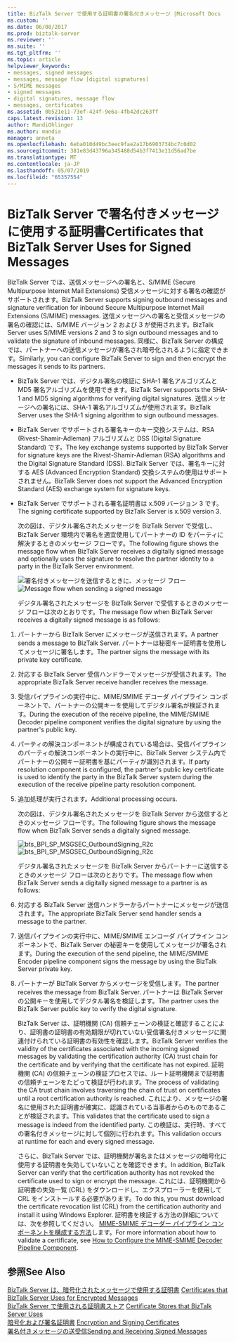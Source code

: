 ```yaml
---
title: BizTalk Server で使用する証明書の署名付きメッセージ |Microsoft Docs
ms.custom: ''
ms.date: 06/08/2017
ms.prod: biztalk-server
ms.reviewer: ''
ms.suite: ''
ms.tgt_pltfrm: ''
ms.topic: article
helpviewer_keywords:
- messages, signed messages
- messages, message flow [digital signatures]
- S/MIME messages
- signed messages
- digital signatures, message flow
- messages, certificates
ms.assetid: 0b521e11-73ef-424f-9e6a-4fb42dc263ff
caps.latest.revision: 13
author: MandiOhlinger
ms.author: mandia
manager: anneta
ms.openlocfilehash: 6eba010d49bc3eec9fae2a17b6903734bc7c0d02
ms.sourcegitcommit: 381e83d43796a345488d54b3f7413e11d56ad7be
ms.translationtype: MT
ms.contentlocale: ja-JP
ms.lasthandoff: 05/07/2019
ms.locfileid: "65357554"
---
```

# <a name="certificates-that-biztalk-server-uses-for-signed-messages"></a><span data-ttu-id="9fcc3-102">BizTalk Server で署名付きメッセージに使用する証明書</span><span class="sxs-lookup"><span data-stu-id="9fcc3-102">Certificates that BizTalk Server Uses for Signed Messages</span></span>
<span data-ttu-id="9fcc3-103">BizTalk Server では、送信メッセージへの署名と、S/MIME (Secure Multipurpose Internet Mail Extensions) 受信メッセージに対する署名の確認がサポートされます。</span><span class="sxs-lookup"><span data-stu-id="9fcc3-103">BizTalk Server supports signing outbound messages and signature verification for inbound Secure Multipurpose Internet Mail Extensions (S/MIME) messages.</span></span> <span data-ttu-id="9fcc3-104">送信メッセージへの署名と受信メッセージの署名の確認には、S/MIME バージョン 2 および 3 が使用されます。</span><span class="sxs-lookup"><span data-stu-id="9fcc3-104">BizTalk Server uses S/MIME versions 2 and 3 to sign outbound messages and to validate the signature of inbound messages.</span></span> <span data-ttu-id="9fcc3-105">同様に、BizTalk Server の構成では、パートナーへの送信メッセージが署名され暗号化されるように指定できます。</span><span class="sxs-lookup"><span data-stu-id="9fcc3-105">Similarly, you can configure BizTalk Server to sign and then encrypt the messages it sends to its partners.</span></span>  
  
- <span data-ttu-id="9fcc3-106">BizTalk Server では、デジタル署名の検証に SHA-1 署名アルゴリズムと MD5 署名アルゴリズムを使用できます。</span><span class="sxs-lookup"><span data-stu-id="9fcc3-106">BizTalk Server supports the SHA-1 and MD5 signing algorithms for verifying digital signatures.</span></span> <span data-ttu-id="9fcc3-107">送信メッセージへの署名には、SHA-1 署名アルゴリズムが使用されます。</span><span class="sxs-lookup"><span data-stu-id="9fcc3-107">BizTalk Server uses the SHA-1 signing algorithm to sign outbound messages.</span></span>  
  
- <span data-ttu-id="9fcc3-108">BizTalk Server でサポートされる署名キーのキー交換システムは、RSA (Rivest-Shamir-Adleman) アルゴリズムと DSS (Digital Signature Standard) です。</span><span class="sxs-lookup"><span data-stu-id="9fcc3-108">The key exchange systems supported by BizTalk Server for signature keys are the Rivest-Shamir-Adleman (RSA) algorithms and the Digital Signature Standard (DSS).</span></span> <span data-ttu-id="9fcc3-109">BizTalk Server では、署名キーに対する AES (Advanced Encryption Standard) 交換システムの使用はサポートされません。</span><span class="sxs-lookup"><span data-stu-id="9fcc3-109">BizTalk Server does not support the Advanced Encryption Standard (AES) exchange system for signature keys.</span></span>  
  
- <span data-ttu-id="9fcc3-110">BizTalk Server でサポートされる署名証明書は x.509 バージョン 3 です。</span><span class="sxs-lookup"><span data-stu-id="9fcc3-110">The signing certificate supported by BizTalk Server is x.509 version 3.</span></span>  
  
  <span data-ttu-id="9fcc3-111">次の図は、デジタル署名されたメッセージを BizTalk Server で受信し、BizTalk Server 環境内で署名を適宜使用してパートナーの ID をパーティに解決するときのメッセージ フローです。</span><span class="sxs-lookup"><span data-stu-id="9fcc3-111">The following figure shows the message flow when BizTalk Server receives a digitally signed message and optionally uses the signature to resolve the partner identity to a party in the BizTalk Server environment.</span></span>  
  
  <span data-ttu-id="9fcc3-112">![署名付きメッセージを送信するときに、メッセージ フロー](../core/media/6fd1674d-5a21-4272-83ca-608d7b400de7.gif "6fd1674d-5a21-4272-83ca-608d7b400de7")</span><span class="sxs-lookup"><span data-stu-id="9fcc3-112">![Message flow when sending a signed message](../core/media/6fd1674d-5a21-4272-83ca-608d7b400de7.gif "6fd1674d-5a21-4272-83ca-608d7b400de7")</span></span>  
  
  <span data-ttu-id="9fcc3-113">デジタル署名されたメッセージを BizTalk Server で受信するときのメッセージ フローは次のとおりです。</span><span class="sxs-lookup"><span data-stu-id="9fcc3-113">The message flow when BizTalk Server receives a digitally signed message is as follows:</span></span>  
  
1. <span data-ttu-id="9fcc3-114">パートナーから BizTalk Server にメッセージが送信されます。</span><span class="sxs-lookup"><span data-stu-id="9fcc3-114">A partner sends a message to BizTalk Server.</span></span> <span data-ttu-id="9fcc3-115">パートナーは秘密キー証明書を使用してメッセージに署名します。</span><span class="sxs-lookup"><span data-stu-id="9fcc3-115">The partner signs the message with its private key certificate.</span></span>  
  
2. <span data-ttu-id="9fcc3-116">対応する BizTalk Server 受信ハンドラーでメッセージが受信されます。</span><span class="sxs-lookup"><span data-stu-id="9fcc3-116">The appropriate BizTalk Server receive handler receives the message.</span></span>  
  
3. <span data-ttu-id="9fcc3-117">受信パイプラインの実行中に、MIME/SMIME デコーダ パイプライン コンポーネントで、パートナーの公開キーを使用してデジタル署名が検証されます。</span><span class="sxs-lookup"><span data-stu-id="9fcc3-117">During the execution of the receive pipeline, the MIME/SMIME Decoder pipeline component verifies the digital signature by using the partner's public key.</span></span>  
  
4. <span data-ttu-id="9fcc3-118">パーティの解決コンポーネントが構成されている場合は、受信パイプラインのパーティの解決コンポーネントの実行中に、BizTalk Server システム内でパートナーの公開キー証明書を基にパーティが識別されます。</span><span class="sxs-lookup"><span data-stu-id="9fcc3-118">If party resolution component is configured, the partner's public key certificate is used to identify the party in the BizTalk Server system during the execution of the receive pipeline party resolution component.</span></span>  
  
5. <span data-ttu-id="9fcc3-119">追加処理が実行されます。</span><span class="sxs-lookup"><span data-stu-id="9fcc3-119">Additional processing occurs.</span></span>  
  
   <span data-ttu-id="9fcc3-120">次の図は、デジタル署名されたメッセージを BizTalk Server から送信するときのメッセージ フローです。</span><span class="sxs-lookup"><span data-stu-id="9fcc3-120">The following figure shows the message flow when BizTalk Server sends a digitally signed message.</span></span>  
  
   <span data-ttu-id="9fcc3-121">![](../core/media/bts-bpi-sp-msgsec-outboundsigning-r2c.gif "bts_BPI_SP_MSGSEC_OutboundSigning_R2c")</span><span class="sxs-lookup"><span data-stu-id="9fcc3-121">![](../core/media/bts-bpi-sp-msgsec-outboundsigning-r2c.gif "bts_BPI_SP_MSGSEC_OutboundSigning_R2c")</span></span>  
  
   <span data-ttu-id="9fcc3-122">デジタル署名されたメッセージを BizTalk Server からパートナーに送信するときのメッセージ フローは次のとおりです。</span><span class="sxs-lookup"><span data-stu-id="9fcc3-122">The message flow when BizTalk Server sends a digitally signed message to a partner is as follows:</span></span>  
  
6. <span data-ttu-id="9fcc3-123">対応する BizTalk Server 送信ハンドラーからパートナーにメッセージが送信されます。</span><span class="sxs-lookup"><span data-stu-id="9fcc3-123">The appropriate BizTalk Server send handler sends a message to the partner.</span></span>  
  
7. <span data-ttu-id="9fcc3-124">送信パイプラインの実行中に、MIME/SMIME エンコーダ パイプライン コンポーネントで、BizTalk Server の秘密キーを使用してメッセージが署名されます。</span><span class="sxs-lookup"><span data-stu-id="9fcc3-124">During the execution of the send pipeline, the MIME/SMIME Encoder pipeline component signs the message by using the BizTalk Server private key.</span></span>  
  
8. <span data-ttu-id="9fcc3-125">パートナーが BizTalk Server からメッセージを受信します。</span><span class="sxs-lookup"><span data-stu-id="9fcc3-125">The partner receives the message from BizTalk Server.</span></span> <span data-ttu-id="9fcc3-126">パートナーは BizTalk Server の公開キーを使用してデジタル署名を検証します。</span><span class="sxs-lookup"><span data-stu-id="9fcc3-126">The partner uses the BizTalk Server public key to verify the digital signature.</span></span>  
  
   <span data-ttu-id="9fcc3-127">BizTalk Server は、証明機関 (CA) 信頼チェーンの検証と確認することにより、証明書の証明書の有効期限が切れていない受信署名付きメッセージに関連付けられている証明書の有効性を確認します。</span><span class="sxs-lookup"><span data-stu-id="9fcc3-127">BizTalk Server verifies the validity of the certificates associated with the incoming signed messages by validating the certification authority (CA) trust chain for the certificate and by verifying that the certificate has not expired.</span></span> <span data-ttu-id="9fcc3-128">証明機関 (CA) の信頼チェーンの検証プロセスでは、ルート証明機関まで証明書の信頼チェーンをたどって検証が行われます。</span><span class="sxs-lookup"><span data-stu-id="9fcc3-128">The process of validating the CA trust chain involves traversing the chain of trust on certificates until a root certification authority is reached.</span></span> <span data-ttu-id="9fcc3-129">これにより、メッセージの署名に使用された証明書が確実に、認識されている当事者からのものであることが検証されます。</span><span class="sxs-lookup"><span data-stu-id="9fcc3-129">This validates that the certificate used to sign a message is indeed from the identified party.</span></span> <span data-ttu-id="9fcc3-130">この検証は、実行時、すべての署名付きメッセージに対して個別に行われます。</span><span class="sxs-lookup"><span data-stu-id="9fcc3-130">This validation occurs at runtime for each and every signed message.</span></span>  
  
   <span data-ttu-id="9fcc3-131">さらに、BizTalk Server では、証明機関が署名またはメッセージの暗号化に使用する証明書を失効していないことを確認できます。</span><span class="sxs-lookup"><span data-stu-id="9fcc3-131">In addition, BizTalk Server can verify that the certification authority has not revoked the certificate used to sign or encrypt the message.</span></span> <span data-ttu-id="9fcc3-132">これには、証明機関から証明書の失効一覧 (CRL) をダウンロードし、エクスプローラーを使用して CRL をインストールする必要があります。</span><span class="sxs-lookup"><span data-stu-id="9fcc3-132">To do this, you must download the certificate revocation list (CRL) from the certification authority and install it using Windows Explorer.</span></span> <span data-ttu-id="9fcc3-133">証明書を検証する方法の詳細については、次を参照してください。 [MIME-SMIME デコーダー パイプライン コンポーネントを構成する方法](../core/how-to-configure-the-mime-smime-decoder-pipeline-component.md)します。</span><span class="sxs-lookup"><span data-stu-id="9fcc3-133">For more information about how to validate a certificate, see [How to Configure the MIME-SMIME Decoder Pipeline Component](../core/how-to-configure-the-mime-smime-decoder-pipeline-component.md).</span></span>  
  
## <a name="see-also"></a><span data-ttu-id="9fcc3-134">参照</span><span class="sxs-lookup"><span data-stu-id="9fcc3-134">See Also</span></span>  
 <span data-ttu-id="9fcc3-135">[BizTalk Server は、暗号化されたメッセージで使用する証明書](../core/certificates-that-biztalk-server-uses-for-encrypted-messages.md) </span><span class="sxs-lookup"><span data-stu-id="9fcc3-135">[Certificates that BizTalk Server Uses for Encrypted Messages](../core/certificates-that-biztalk-server-uses-for-encrypted-messages.md) </span></span>  
 <span data-ttu-id="9fcc3-136">[BizTalk Server で使用される証明書ストア](../core/certificate-stores-that-biztalk-server-uses.md) </span><span class="sxs-lookup"><span data-stu-id="9fcc3-136">[Certificate Stores that BizTalk Server Uses](../core/certificate-stores-that-biztalk-server-uses.md) </span></span>  
 <span data-ttu-id="9fcc3-137">[暗号化および署名証明書](../core/encryption-and-signing-certificates.md) </span><span class="sxs-lookup"><span data-stu-id="9fcc3-137">[Encryption and Signing Certificates](../core/encryption-and-signing-certificates.md) </span></span>  
 [<span data-ttu-id="9fcc3-138">署名付きメッセージの送受信</span><span class="sxs-lookup"><span data-stu-id="9fcc3-138">Sending and Receiving Signed Messages</span></span>](../core/sending-and-receiving-signed-messages.md)